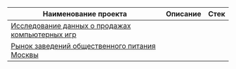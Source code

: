 | Наименование проекта | Описание | Стек |
|----------------------|----------|------|
| [Исследование данных о продажах компьютерных игр][1] | ||
| [Рынок заведений общественного питания Москвы][2] | ||

[1]: /VideogameSales/README.md  
[2]: /MoscowCateringEstablishments/README.md

